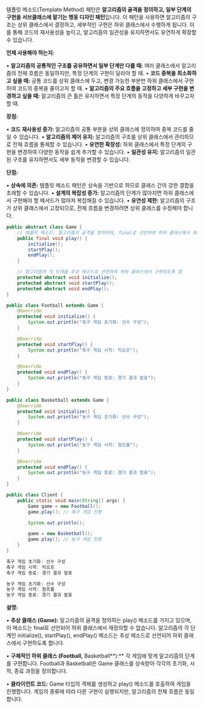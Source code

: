 템플릿 메소드(Template Method) 패턴은 **알고리즘의 골격을 정의하고, 일부 단계의 구현을 서브클래스에 맡기는 행동 디자인 패턴**입니다. 이 패턴을 사용하면 알고리즘의 구조는 상위 클래스에서 결정하고, 세부적인 구현은 하위 클래스에서 수행하게 됩니다. 이를 통해 코드의 재사용성을 높이고, 알고리즘의 일관성을 유지하면서도 유연하게 확장할 수 있습니다.

  

**언제 사용해야 하는지:**

• **알고리즘의 공통적인 구조를 공유하면서 일부 단계만 다를 때:** 여러 클래스에서 알고리즘의 전체 흐름은 동일하지만, 특정 단계의 구현이 달라야 할 때.
• **코드 중복을 최소화하고 싶을 때:** 공통 코드를 상위 클래스에 두고, 변경 가능한 부분만 하위 클래스에서 구현하여 코드의 중복을 줄이고자 할 때.
• **알고리즘의 주요 흐름을 고정하고 세부 구현을 변경하고 싶을 때:** 알고리즘의 큰 틀은 유지하면서 특정 단계의 동작을 다양하게 바꾸고자 할 때.


**장점:**

• **코드 재사용성 증가:** 알고리즘의 공통 부분을 상위 클래스에 정의하여 중복 코드를 줄일 수 있습니다.
• **알고리즘의 제어 유지:** 알고리즘의 구조를 상위 클래스에서 관리하므로 전체 흐름을 통제할 수 있습니다.
• **유연한 확장성:** 하위 클래스에서 특정 단계의 구현을 변경하여 다양한 동작을 쉽게 추가할 수 있습니다.
• **일관성 유지:** 알고리즘의 일관된 구조를 유지하면서도 세부 동작을 변경할 수 있습니다.


**단점:**

• **상속에 의존:** 템플릿 메소드 패턴은 상속을 기반으로 하므로 클래스 간의 강한 결합을 초래할 수 있습니다.
• **설계의 복잡성 증가:** 알고리즘의 단계가 많아지면 하위 클래스에서 구현해야 할 메서드가 많아져 복잡해질 수 있습니다.
• **유연성 제한:** 알고리즘의 구조가 상위 클래스에서 고정되므로, 전체 흐름을 변경하려면 상위 클래스를 수정해야 합니다.


```java
public abstract class Game {
    // 템플릿 메소드: 알고리즘의 골격을 정의하며, final로 선언하여 하위 클래스에서 재정의 불가
    public final void play() {
        initialize();
        startPlay();
        endPlay();
    }

    // 알고리즘의 각 단계를 추상 메소드로 선언하여 하위 클래스에서 구현하도록 함
    protected abstract void initialize();
    protected abstract void startPlay();
    protected abstract void endPlay();
}
```

```java
public class Football extends Game {
    @Override
    protected void initialize() {
        System.out.println("축구 게임 초기화: 선수 구성");
    }

    @Override
    protected void startPlay() {
        System.out.println("축구 게임 시작: 킥오프");
    }

    @Override
    protected void endPlay() {
        System.out.println("축구 게임 종료: 경기 결과 발표");
    }
}

public class Basketball extends Game {
    @Override
    protected void initialize() {
        System.out.println("농구 게임 초기화: 선수 구성");
    }

    @Override
    protected void startPlay() {
        System.out.println("농구 게임 시작: 점프볼");
    }

    @Override
    protected void endPlay() {
        System.out.println("농구 게임 종료: 경기 결과 발표");
    }
}
```

```java
public class Client {
    public static void main(String[] args) {
        Game game = new Football();
        game.play(); // 축구 게임 진행

        System.out.println();

        game = new Basketball();
        game.play(); // 농구 게임 진행
    }
}
```

```java
축구 게임 초기화: 선수 구성
축구 게임 시작: 킥오프
축구 게임 종료: 경기 결과 발표

농구 게임 초기화: 선수 구성
농구 게임 시작: 점프볼
농구 게임 종료: 경기 결과 발표
```

**설명:**

• **추상 클래스 (**Game**):** 알고리즘의 골격을 정의하는 play() 메소드를 가지고 있으며, 이 메소드는 final로 선언되어 하위 클래스에서 재정의할 수 없습니다. 알고리즘의 각 단계인 initialize(), startPlay(), endPlay() 메소드는 추상 메소드로 선언되어 하위 클래스에서 구현하도록 합니다.

• **구체적인 하위 클래스 (**Football**,** Basketball**):** 각 게임에 맞게 알고리즘의 단계를 구현합니다. Football과 Basketball은 Game 클래스를 상속받아 각각의 초기화, 시작, 종료 과정을 정의합니다.

• **클라이언트 코드:** Game 타입의 객체를 생성하고 play() 메소드를 호출하여 게임을 진행합니다. 게임의 종류에 따라 다른 구현이 실행되지만, 알고리즘의 전체 흐름은 동일합니다.